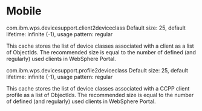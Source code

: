 # Mobile

com.ibm.wps.devicesupport.client2deviceclass
Default size: 25, default lifetime: infinite (-1), usage pattern: regular

This cache stores the list of device classes associated with a client as a list of ObjectIds. The recommended
size is equal to the number of defined (and regularly) used clients in WebSphere Portal.

com.ibm.wps.devicesupport.profile2deviceclass
Default size: 25, default lifetime: infinite (-1), usage pattern: regular

This cache stores the list of device classes associated with a CCPP client profile as a list of ObjectIds. The
recommended size is equal to the number of defined (and regularly) used clients in WebSphere Portal.